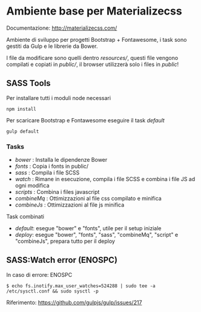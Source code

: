 # Ambiente base per Materializecss

Documentazione: http://materializecss.com/

Ambiente di sviluppo per progetti Bootstrap + Fontawesome, i task sono gestiti da Gulp e le librerie da Bower.

I file da modificare sono quelli dentro *resources/*, questi file vengono compilati e copiati in *public/*,
il browser utilizzerà solo i files in *public*!

## SASS Tools

Per installare tutti i moduli node necessari

```
npm install
```

Per scaricare Bootstrap e Fontawesome eseguire il task *default*

```
gulp default
```

### Tasks

* *bower* : Installa le dipendenze Bower
* *fonts* : Copia i fonts in public/
* *sass* : Compila i file SCSS
* *watch* : Rimane in esecuzione, compila i file SCSS e combina i file JS ad ogni modifica
* *scripts* : Combina i files javascript
* *combineMq* : Ottimizzazioni al file css compilato e minifica
* *combineJs* : Ottimizzazioni al file js minifica

Task combinati

* *default*: esegue "bower" e "fonts", utile per il setup iniziale
* *deploy*: esegue "bower", "fonts", "sass", "combineMq", "script" e "combineJs", prepara tutto per il deploy


## SASS:Watch error (ENOSPC)

In caso di errore: ENOSPC

```
$ echo fs.inotify.max_user_watches=524288 | sudo tee -a /etc/sysctl.conf && sudo sysctl -p
```

Riferimento: https://github.com/gulpjs/gulp/issues/217
